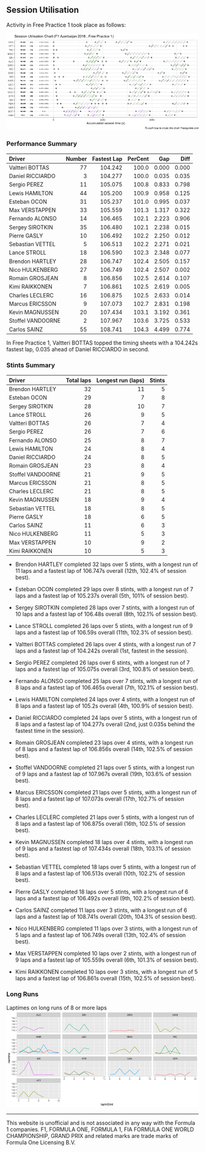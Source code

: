 ## Session Utilisation

Activity in Free Practice 1 took place as follows:

![](images/f1_2018_aze_P1-utilisation-1.png)<!-- -->

### Performance Summary

| Driver            | Number | Fastest Lap | PerCent |   Gap |  Diff |
| :---------------- | -----: | ----------: | ------: | ----: | ----: |
| Valtteri BOTTAS   |     77 |     104.242 |   100.0 | 0.000 | 0.000 |
| Daniel RICCIARDO  |      3 |     104.277 |   100.0 | 0.035 | 0.035 |
| Sergio PEREZ      |     11 |     105.075 |   100.8 | 0.833 | 0.798 |
| Lewis HAMILTON    |     44 |     105.200 |   100.9 | 0.958 | 0.125 |
| Esteban OCON      |     31 |     105.237 |   101.0 | 0.995 | 0.037 |
| Max VERSTAPPEN    |     33 |     105.559 |   101.3 | 1.317 | 0.322 |
| Fernando ALONSO   |     14 |     106.465 |   102.1 | 2.223 | 0.906 |
| Sergey SIROTKIN   |     35 |     106.480 |   102.1 | 2.238 | 0.015 |
| Pierre GASLY      |     10 |     106.492 |   102.2 | 2.250 | 0.012 |
| Sebastian VETTEL  |      5 |     106.513 |   102.2 | 2.271 | 0.021 |
| Lance STROLL      |     18 |     106.590 |   102.3 | 2.348 | 0.077 |
| Brendon HARTLEY   |     28 |     106.747 |   102.4 | 2.505 | 0.157 |
| Nico HULKENBERG   |     27 |     106.749 |   102.4 | 2.507 | 0.002 |
| Romain GROSJEAN   |      8 |     106.856 |   102.5 | 2.614 | 0.107 |
| Kimi RAIKKONEN    |      7 |     106.861 |   102.5 | 2.619 | 0.005 |
| Charles LECLERC   |     16 |     106.875 |   102.5 | 2.633 | 0.014 |
| Marcus ERICSSON   |      9 |     107.073 |   102.7 | 2.831 | 0.198 |
| Kevin MAGNUSSEN   |     20 |     107.434 |   103.1 | 3.192 | 0.361 |
| Stoffel VANDOORNE |      2 |     107.967 |   103.6 | 3.725 | 0.533 |
| Carlos SAINZ      |     55 |     108.741 |   104.3 | 4.499 | 0.774 |

In Free Practice 1, Valtteri BOTTAS topped the timing sheets with a
104.242s fastest lap, 0.035 ahead of Daniel RICCIARDO in second.

### Stints Summary

| Driver            | Total laps | Longest run (laps) | Stints |
| :---------------- | ---------: | -----------------: | -----: |
| Brendon HARTLEY   |         32 |                 11 |      5 |
| Esteban OCON      |         29 |                  7 |      8 |
| Sergey SIROTKIN   |         28 |                 10 |      7 |
| Lance STROLL      |         26 |                  9 |      5 |
| Valtteri BOTTAS   |         26 |                  7 |      4 |
| Sergio PEREZ      |         26 |                  7 |      6 |
| Fernando ALONSO   |         25 |                  8 |      7 |
| Lewis HAMILTON    |         24 |                  8 |      4 |
| Daniel RICCIARDO  |         24 |                  8 |      5 |
| Romain GROSJEAN   |         23 |                  8 |      4 |
| Stoffel VANDOORNE |         21 |                  9 |      5 |
| Marcus ERICSSON   |         21 |                  8 |      5 |
| Charles LECLERC   |         21 |                  8 |      5 |
| Kevin MAGNUSSEN   |         18 |                  9 |      4 |
| Sebastian VETTEL  |         18 |                  8 |      5 |
| Pierre GASLY      |         18 |                  6 |      5 |
| Carlos SAINZ      |         11 |                  6 |      3 |
| Nico HULKENBERG   |         11 |                  5 |      3 |
| Max VERSTAPPEN    |         10 |                  9 |      2 |
| Kimi RAIKKONEN    |         10 |                  5 |      3 |

  - Brendon HARTLEY completed 32 laps over 5 stints, with a longest run
    of 11 laps and a fastest lap of 106.747s overall (12th, 102.4% of
    session best).

  - Esteban OCON completed 29 laps over 8 stints, with a longest run of
    7 laps and a fastest lap of 105.237s overall (5th, 101% of session
    best).

  - Sergey SIROTKIN completed 28 laps over 7 stints, with a longest run
    of 10 laps and a fastest lap of 106.48s overall (8th, 102.1% of
    session best).

  - Lance STROLL completed 26 laps over 5 stints, with a longest run of
    9 laps and a fastest lap of 106.59s overall (11th, 102.3% of session
    best).

  - Valtteri BOTTAS completed 26 laps over 4 stints, with a longest run
    of 7 laps and a fastest lap of 104.242s overall (1st, fastest in the
    session).

  - Sergio PEREZ completed 26 laps over 6 stints, with a longest run of
    7 laps and a fastest lap of 105.075s overall (3rd, 100.8% of session
    best).

  - Fernando ALONSO completed 25 laps over 7 stints, with a longest run
    of 8 laps and a fastest lap of 106.465s overall (7th, 102.1% of
    session best).

  - Lewis HAMILTON completed 24 laps over 4 stints, with a longest run
    of 8 laps and a fastest lap of 105.2s overall (4th, 100.9% of
    session best).

  - Daniel RICCIARDO completed 24 laps over 5 stints, with a longest run
    of 8 laps and a fastest lap of 104.277s overall (2nd, just 0.035s
    behind the fastest time in the session).

  - Romain GROSJEAN completed 23 laps over 4 stints, with a longest run
    of 8 laps and a fastest lap of 106.856s overall (14th, 102.5% of
    session best).

  - Stoffel VANDOORNE completed 21 laps over 5 stints, with a longest
    run of 9 laps and a fastest lap of 107.967s overall (19th, 103.6% of
    session best).

  - Marcus ERICSSON completed 21 laps over 5 stints, with a longest run
    of 8 laps and a fastest lap of 107.073s overall (17th, 102.7% of
    session best).

  - Charles LECLERC completed 21 laps over 5 stints, with a longest run
    of 8 laps and a fastest lap of 106.875s overall (16th, 102.5% of
    session best).

  - Kevin MAGNUSSEN completed 18 laps over 4 stints, with a longest run
    of 9 laps and a fastest lap of 107.434s overall (18th, 103.1% of
    session best).

  - Sebastian VETTEL completed 18 laps over 5 stints, with a longest run
    of 8 laps and a fastest lap of 106.513s overall (10th, 102.2% of
    session best).

  - Pierre GASLY completed 18 laps over 5 stints, with a longest run of
    6 laps and a fastest lap of 106.492s overall (9th, 102.2% of session
    best).

  - Carlos SAINZ completed 11 laps over 3 stints, with a longest run of
    6 laps and a fastest lap of 108.741s overall (20th, 104.3% of
    session best).

  - Nico HULKENBERG completed 11 laps over 3 stints, with a longest run
    of 5 laps and a fastest lap of 106.749s overall (13th, 102.4% of
    session best).

  - Max VERSTAPPEN completed 10 laps over 2 stints, with a longest run
    of 9 laps and a fastest lap of 105.559s overall (6th, 101.3% of
    session best).

  - Kimi RAIKKONEN completed 10 laps over 3 stints, with a longest run
    of 5 laps and a fastest lap of 106.861s overall (15th, 102.5% of
    session best).

### Long Runs

Laptimes on long runs of 8 or more laps
![](images/f1_2018_aze_P1-longruntimes-1.png)<!-- -->

-----

This website is unofficial and is not associated in any way with the
Formula 1 companies. F1, FORMULA ONE, FORMULA 1, FIA FORMULA ONE WORLD
CHAMPIONSHIP, GRAND PRIX and related marks are trade marks of Formula
One Licensing B.V.
